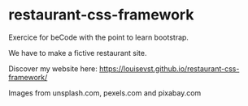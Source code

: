 # restaurant-css-framework

Exercice for beCode with the point to learn bootstrap.

We have to make a fictive restaurant site.

Discover my website here: https://louisevst.github.io/restaurant-css-framework/

Images from unsplash.com, pexels.com and pixabay.com
